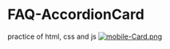 # FAQ-AccordionCard
practice of html, css and js
[![mobile-Card.png](https://i.postimg.cc/hPL96b3m/mobile-Card.png)](https://postimg.cc/crJg8YW1)
